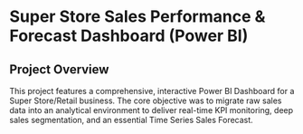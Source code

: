 # Super Store Sales Performance & Forecast Dashboard (Power BI)
## Project Overview
This project features a comprehensive, interactive Power BI Dashboard for a Super Store/Retail business. The core objective was to migrate raw sales data into an analytical environment to deliver real-time KPI monitoring, deep sales segmentation, and an essential Time Series Sales Forecast.
